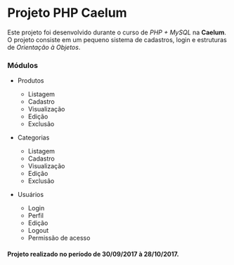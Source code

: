 # Projeto PHP Caelum

Este projeto foi desenvolvido durante o curso de _PHP + MySQL_ na **Caelum**.
O projeto consiste em um pequeno sistema de cadastros, login e estruturas de _Orientação à Objetos_.

### Módulos

* Produtos
    * Listagem
    * Cadastro
    * Visualização
    * Edição
    * Exclusão

* Categorias
    * Listagem
    * Cadastro
    * Visualização
    * Edição
    * Exclusão

* Usuários
    * Login
    * Perfil
    * Edição
    * Logout
    * Permissão de acesso

#### Projeto realizado no período de 30/09/2017 à 28/10/2017.